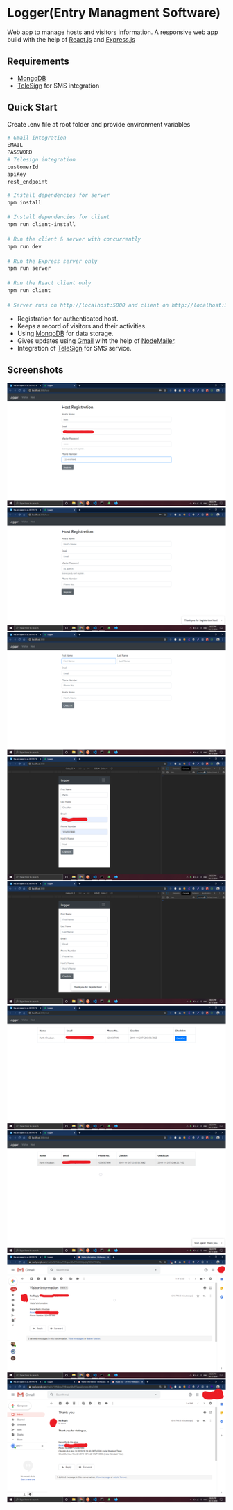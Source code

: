# Logger(Entry Managment Software)

Web app to manage hosts and visitors information. A responsive web app build with the help of [React.js](https://reactjs.org/) and [Express.js](http://expressjs.com/)


## Requirements
* [MongoDB](https://www.mongodb.com/)
* [TeleSign](https://www.telesign.com/) for SMS integration

## Quick Start

Create .env file at root folder and provide environment variables
```bash
# Gmail integration
EMAIL
PASSWORD
# Telesign integration
customerId
apiKey
rest_endpoint
```


``` bash
# Install dependencies for server
npm install

# Install dependencies for client
npm run client-install

# Run the client & server with concurrently
npm run dev

# Run the Express server only
npm run server

# Run the React client only
npm run client

# Server runs on http://localhost:5000 and client on http://localhost:3000
```

* Registration for authenticated host.
* Keeps a record of visitors and their activities.
* Using [MongoDB](https://www.mongodb.com/) for data storage.
* Gives updates using [Gmail](https://www.gmail.com/) wiht the help of [NodeMailer](https://nodemailer.com/).
* Integration of [TeleSign](https://www.telesign.com/) for SMS service.

## Screenshots

![00.png](https://github.com/chauhanparth210/Logger/blob/master/Screenshots/01.png)
![01.png](https://github.com/chauhanparth210/Logger/blob/master/Screenshots/02.png)
![02.png](https://github.com/chauhanparth210/Logger/blob/master/Screenshots/03.png)
![03.png](https://github.com/chauhanparth210/Logger/blob/master/Screenshots/04.png)
![04.png](https://github.com/chauhanparth210/Logger/blob/master/Screenshots/05.png)
![05.png](https://github.com/chauhanparth210/Logger/blob/master/Screenshots/06.png)
![06.png](https://github.com/chauhanparth210/Logger/blob/master/Screenshots/07.png)
![07.png](https://github.com/chauhanparth210/Logger/blob/master/Screenshots/08.png)
![08.png](https://github.com/chauhanparth210/Logger/blob/master/Screenshots/09.png)
